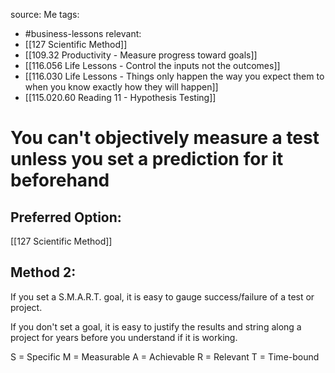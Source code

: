 source: Me
tags:
- #business-lessons 
relevant:
- [[127 Scientific Method]]
- [[109.32 Productivity - Measure progress toward goals]]
- [[116.056 Life Lessons - Control the inputs not the outcomes]]
- [[116.030 Life Lessons - Things only happen the way you expect them to when you know exactly how they will happen]]
- [[115.020.60 Reading 11 - Hypothesis Testing]]


# You can't objectively measure a test unless you set a prediction for it beforehand

## Preferred Option: 
[[127 Scientific Method]]

## Method 2:

If you set a S.M.A.R.T. goal, it is easy to gauge success/failure of a test or project.

If you don't set a goal, it is easy to justify the results and string along a project for years before you understand if it is working.

S = Specific
M = Measurable
A = Achievable
R = Relevant
T = Time-bound